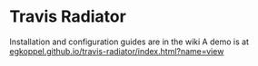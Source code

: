 # Travis Radiator
Installation and configuration guides are in the wiki
A demo is at [egkoppel.github.io/travis-radiator/index.html?name=view](egkoppel.github.io/travis-radiator/index.html?name=view)
